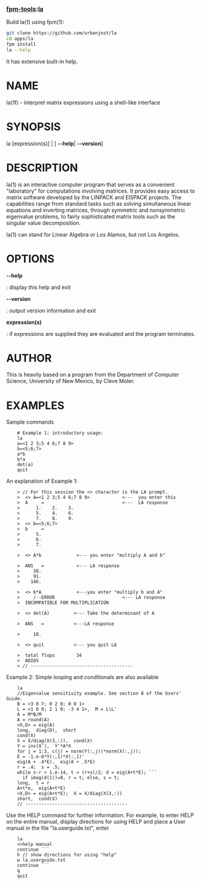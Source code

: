 ### [fpm-tools](https://github.com/search?q="fpm-tools"%20in:topic%20language:fortran):[la](https://urbanjost.github.io/la/la.1.html)

Build la(1) using fpm(1):
```bash
git clone https://github.com/urbanjost/la
cd apps/la
fpm install
la --help
```
It has extensive built-in help. 

NAME
====

la(1f) - interpret matrix expressions using a shell-like interface

SYNOPSIS
========

la \[expression(s)\] \| \[ **--help**\| **--version**\]

DESCRIPTION
===========

la(1) is an interactive computer program that serves as a convenient
"laboratory" for computations involving matrices. It provides easy
access to matrix software developed by the LINPACK and EISPACK projects.
The capabilities range from standard tasks such as solving simultaneous
linear equations and inverting matrices, through symmetric and
nonsymmetric eigenvalue problems, to fairly sophisticated matrix tools
such as the singular value decomposition.

la(1) can stand for Linear Algebra or Los Alamos, but not Los Angelos.

OPTIONS
=======

****--help****

:   display this help and exit

****--version****

:   output version information and exit

**expression(s)**

:   if expressions are supplied they are evaluated and the program
    terminates.

AUTHOR
======

This is heavily based on a program from the Department of Computer
Science, University of New Mexico, by Cleve Moler.

EXAMPLES
========

Sample commands

        # Example 1: introductory usage:
        la
        a=<1 2 3;5 4 6;7 8 9>
        b=<5;6;7>
        a*b
        b*a
        det(a)
        quit

An explanation of Example 1:

        > // For this session the <> character is the LA prompt.
        >  <> A=<1 2 3;5 4 6;7 8 9>            <---  you enter this
        >  A     =                             <---  LA response
        >      1.    2.    3.
        >      5.    4.    6.
        >      7.    8.    9.
        >  <> b=<5;6;7>
        >  b     =
        >      5.
        >      6.
        >      7.

        >  <> A*b             <--- you enter "multiply A and b"

        >  ANS   =            <--- LA response
        >     38.
        >     91.
        >    146.

        >  <> b*A             <---you enter "multiply b and A"
        >     /--ERROR                         <--- LA response
        >  INCOMPATIBLE FOR MULTIPLICATION

        >  <> det(A)         <--- Take the determinant of A

        >  ANS   =           <---LA response

        >     18.

        >  <> quit           <--- you quit LA

        >  total flops        34
        >  ADIOS
        > // --------------------------------------

Example 2: Simple looping and conditionals are also available

        la
        //Eigenvalue sensitivity example. See section 8 of the Users' Guide.
        B = <3 0 7; 0 2 0; 0 0 1>
        L = <1 0 0; 2 1 0; -3 4 1>,  M = L\L'
        A = M*B/M
        A = round(A)
        <X,D> = eig(A)
        long,  diag(D),  short
        cond(X)
        X = X/diag(X(3,:)),  cond(X)
        Y = inv(X'),  Y'*A*X
        for j = 1:3, c(j) = norm(Y(:,j))*norm(X(:,j));
        E = -1.e-6*Y(:,1)*X(:,1)'
        eig(A + .4*E),  eig(A + .5*E)
        r = .4;  s = .5;
        while s-r > 1.e-14, t = (r+s)/2; d = eig(A+t*E); ```
          if imag(d(1))=0, r = t; else, s = t;
        long,  t = r
        A+t*e,  eig(A+t*E)
        <X,D> = eig(A+t*E);  X = X/diag(X(3,:))
        short,  cond(X)
        // --------------------------------------

Use the HELP command for further information. For example, to enter HELP
on the entire manual, display directions for using HELP and place a User
manual in the file "la.userguide.txt", enter

        la
        <>help manual
        continue ```
        h // show directions for using "help"
        w la.userguide.txt
        continue ```
        q
        quit
